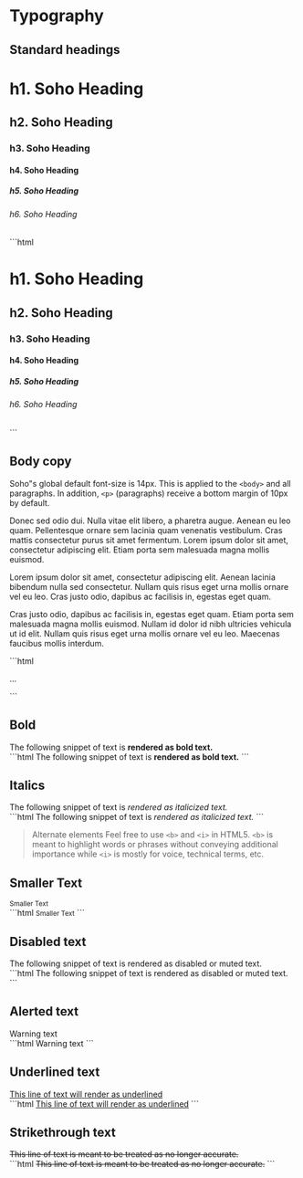 # Typography

## Standard headings

<div class="example">
  <h1>h1. Soho Heading</h1>
  <h2>h2. Soho Heading</h2>
  <h3>h3. Soho Heading</h3>
  <h4>h4. Soho Heading</h4>
  <h5>h5. Soho Heading</h5>
  <h6>h6. Soho Heading</h6>
</div>
```html
  <h1>h1. Soho Heading</h1>
  <h2>h2. Soho Heading</h2>
  <h3>h3. Soho Heading</h3>
  <h4>h4. Soho Heading</h4>
  <h5>h5. Soho Heading</h5>
  <h6>h6. Soho Heading</h6>
```

## Body copy

Soho"s global default font-size is 14px. This is applied to the `<body>` and all paragraphs. In addition, `<p>` (paragraphs) receive a bottom margin of 10px by default.

<div class="example">
  <p>
    Donec sed odio dui. Nulla vitae elit libero, a pharetra augue. Aenean eu leo quam. Pellentesque ornare sem lacinia quam venenatis vestibulum. Cras mattis consectetur purus sit amet fermentum. Lorem ipsum dolor sit amet, consectetur adipiscing elit. Etiam porta sem malesuada magna mollis euismod.
  </p>
  <p>
    Lorem ipsum dolor sit amet, consectetur adipiscing elit. Aenean lacinia bibendum nulla sed consectetur. Nullam quis risus eget urna mollis ornare vel eu leo. Cras justo odio, dapibus ac facilisis in, egestas eget quam.
  </p>
  <p>
    Cras justo odio, dapibus ac facilisis in, egestas eget quam. Etiam porta sem malesuada magna mollis euismod. Nullam id dolor id nibh ultricies vehicula ut id elit. Nullam quis risus eget urna mollis ornare vel eu leo. Maecenas faucibus mollis interdum.
  </p>
</div>
```html
<p>...</p>
```

## Bold
<div class="example">
  The following snippet of text is <strong>rendered as bold text.</strong>
</div>
```html
The following snippet of text is <strong>rendered as bold text.</strong>
```

## Italics
<div class="example">
  The following snippet of text is <em>rendered as italicized text.</em>
</div>
```html
The following snippet of text is <em>rendered as italicized text.</em>
```

> Alternate elements
> Feel free to use `<b>` and `<i>` in HTML5. `<b>` is meant to highlight words or phrases without conveying additional importance while `<i>` is mostly for voice, technical terms, etc.

## Smaller Text
<div class="example">
  <small>Smaller Text</small>
</div>
```html
<small>Smaller Text</small>
```

## Disabled text
<div class="example">
  The following snippet of text is <span class="text-disabled">rendered as disabled or muted text.</span>
</div>
```html
The following snippet of text is <span class="text-disabled">rendered as disabled or muted text.</span>
```

## Alerted text
<div class="example">
  <span class="text-alert">Warning text</span>
</div>
```html
<span class="text-alert">Warning text</span>
```

## Underlined text
<div class="example">
  <u>This line of text will render as underlined</u>
</div>
```html
<u>This line of text will render as underlined</u>
```

## Strikethrough text
<div class="example">
  <s>This line of text is meant to be treated as no longer accurate.</s>
</div>
```html
<s>This line of text is meant to be treated as no longer accurate.</s>
```




